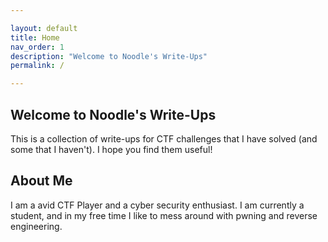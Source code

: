 ```yaml
---

layout: default
title: Home
nav_order: 1
description: "Welcome to Noodle's Write-Ups"
permalink: /

---
```



## Welcome to Noodle's Write-Ups

This is a collection of write-ups for CTF challenges that I have solved (and some that I haven't). I hope you find them useful!

## About Me

I am a avid CTF Player and a cyber security enthusiast. I am currently a student, and in my free time I like to mess around with pwning and reverse engineering.
